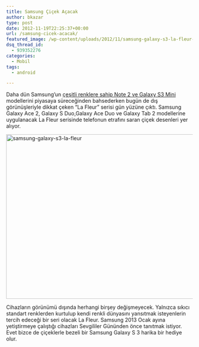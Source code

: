 ```yaml
---
title: Samsung Çiçek Açacak
author: bkazar
type: post
date: 2012-11-19T22:25:37+00:00
url: /samsung-cicek-acacak/
featured_image: /wp-content/uploads/2012/11/samsung-galaxy-s3-la-fleur-100x100.jpg
dsq_thread_id:
  - 939352276
categories:
  - Mobil
tags:
  - android

---
```

Daha dün Samsung’un [çeşitli renklere sahip Note 2 ve Galaxy S3 Mini][1] modellerini piyasaya süreceğinden bahsederken bugün de dış görünüşleriyle dikkat çeken “La Fleur” serisi gün yüzüne çıktı. Samsung Galaxy Ace 2, Galaxy S Duo,Galaxy Ace Duo ve Galaxy Tab 2 modellerine uygulanacak La Fleur serisinde telefonun etrafını saran çiçek desenleri yer alıyor.

<img class="aligncenter size-full wp-image-9235" title="samsung-galaxy-s3-la-fleur" src="https://www.murekkep.org/wp-content/uploads/2012/11/samsung-galaxy-s3-la-fleur.jpg" alt="samsung-galaxy-s3-la-fleur" width="600" height="443" srcset="https://www.murekkep.org/wp-content/uploads/2012/11/samsung-galaxy-s3-la-fleur.jpg 600w, https://www.murekkep.org/wp-content/uploads/2012/11/samsung-galaxy-s3-la-fleur-400x295.jpg 400w, https://www.murekkep.org/wp-content/uploads/2012/11/samsung-galaxy-s3-la-fleur-50x36.jpg 50w, https://www.murekkep.org/wp-content/uploads/2012/11/samsung-galaxy-s3-la-fleur-169x125.jpg 169w" sizes="(max-width: 600px) 100vw, 600px" /> 

Cihazların görünümü dışında herhangi birşey değişmeyecek. Yalnızca sıkıcı standart renklerden kurtulup kendi renkli dünyasını yansıtmak isteyenlerin tercih edeceği bir seri olacak La Fleur. Samsung 2013 Ocak ayına yetiştirmeye çalıştığı cihazları Sevgililer Gününden önce tanıtmak istiyor. Evet bizce de çiçeklerle bezeli bir Samsung Galaxy S 3 harika bir hediye olur.

 [1]: https://www.murekkep.org/samsung-galaxy-note-2-ve-galaxy-s3-mini-icin-yeni-renk-secenekleri-9223